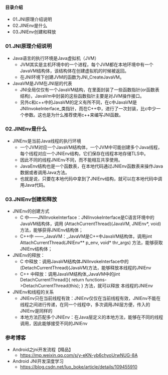#### 目录介绍
- 01.JNI原理介绍说明
- 02.JINEnv是什么
- 03.JNIEnv创建和释放




### 01.JNI原理介绍说明
- Java语言的执行环境是Java虚拟机（JVM）
    - JVM其实是主机环境中的一个进程，每个JVM都在本地环境中有一个JavaVM结构体，该结构体在创建虚拟机的时候被返回。
    - 在JNI环境下创建JVM的函数为JNI_CreateJavaVM。
- JavaVM是JVM在JNI层的代表
    - JNI全局仅仅有一个JavaVM结构，在里面封装了一些函数指针(or函数表结构)，JavaVm中封装的这些函数指针主要是对JVM操作接口。
    - 另外c和c++中的JavaVM的定义有所不同，在c中JavaVM是JNIInvokeInterface_类指针，而在C++中，进行了一次封装，比c中少一个参数。这也是为什么推荐使用c++来编写JNI函数。


### 02.JINEnv是什么
- JINEnv是当前Java线程的执行环境
    - 一个JVM对应一个JavaVM结构体，一个JVM中可能创建多个Java线程，每个线程对应一个JNIEnv结构，它们保存在线程本地存储TLS中。
    - 因此不同的线程JNIEnv不同，而不能相互共享使用。
    - JavaEnv结构也是一个函数表，在本地代码通过JNIEnv函数表来操作Java数据或者调用Java方法。
    - 也就是说，只要在本地代码中拿到了JNIEnv结构，就可以在本地代码中调用Java代码。



### 03.JNIEnv创建和释放
- JNIEnv的创建方式
    - C 中——JNIInvokeInterface：JNIInvokeInterface是C语言环境中的JavaVM结构体，调用 (AttachCurrentThread)(JavaVM, JNIEnv*, void) 方法，能够获得JNIEnv结构体；
    - C++中 ——_JavaVM：_JavaVM是C++中JavaVM结构体，调用jint AttachCurrentThread(JNIEnv** p_env, void* thr_args) 方法，能够获取JNIEnv结构体；
- JNIEnv的释放：
    - C 中释放：调用JavaVM结构体JNIInvokeInterface中的(DetachCurrentThread)(JavaVM)方法，能够释放本线程的JNIEnv
    - C++ 中释放：调用JavaVM结构体_JavaVM中的jint DetachCurrentThread(){ return functions->DetachCurrentThread(this); } 方法，就可以释放 本线程的JNIEnv
- JNIEnv和线程的关系
    - JNIEnv只在当前线程有效：JNIEnv仅仅在当前线程有效，JNIEnv不能在线程之间进行传递，在同一个线程中，多次调用JNI层方便，传入的JNIEnv是同样的
    - 本地方法匹配多个JNIEnv：在Java层定义的本地方法，能够在不同的线程调用，因此能够接受不同的JNIEnv



### 参考博客
- Android之jni开发流程【精品】
  - https://mp.weixin.qq.com/s/y-eKN-yb6chyoUrwNUG-8A
- Android JNI开发深度学习
  - https://blog.csdn.net/luo_boke/article/details/109455910



